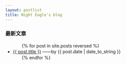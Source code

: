 ```yaml
---
layout: postlist
title: Night Eagle's blog
---
```

<h3>最新文章</h3>
<ul>
　　{% for post in site.posts reversed %}
　　　 <li>
        <a class="title" href="{{ site.baseurl }}{{ post.url }}">{{ post.title }}</a>
        <span>——by {{ post.date | date_to_string }}</span>
      </li>
　　{% endfor %}
</ul>
